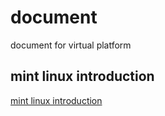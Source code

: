 # document
document for virtual platform

## mint linux introduction
[mint linux introduction](./mint_linux_start.md)
